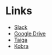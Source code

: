 Links
=====

- [Slack](https://uobcsteam.slack.com/)
- [Google Drive](https://drive.google.com/folderview?id=0BxfQfpm9Zt6KTzlKejB5YXZXbW8&usp=sharing)
- [Taiga](https://tree.taiga.io/project/michaeloultram-team-project/)
- [Kobra](https://kobra.io)
